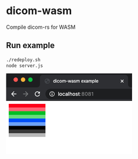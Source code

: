 # dicom-wasm
Compile dicom-rs for WASM

## Run example
```
./redeploy.sh
node server.js
```

![image](screenshot.png)